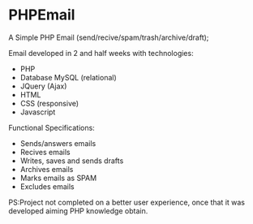 # PHPEmail
A Simple PHP Email (send/recive/spam/trash/archive/draft);

Email developed in 2 and half weeks with technologies: 
  - PHP
  - Database MySQL (relational)
  - JQuery (Ajax)
  - HTML
  - CSS (responsive)
  - Javascript

Functional Specifications:

  - Sends/answers emails
  - Recives emails
  - Writes, saves and sends drafts
  - Archives emails
  - Marks emails as SPAM
  - Excludes emails

PS:Project not completed on a better user experience, once that it was developed aiming PHP knowledge obtain.
